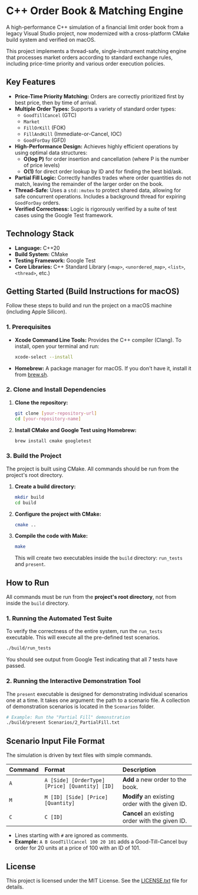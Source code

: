 # C++ Order Book & Matching Engine

A high-performance C++ simulation of a financial limit order book from a legacy Visual Studio project, now modernized with a cross-platform CMake build system and verified on macOS.

This project implements a thread-safe, single-instrument matching engine that processes market orders according to standard exchange rules, including price-time priority and various order execution policies.

## Key Features

  * **Price-Time Priority Matching:** Orders are correctly prioritized first by best price, then by time of arrival.
  * **Multiple Order Types:** Supports a variety of standard order types:
      * `GoodTillCancel` (GTC)
      * `Market`
      * `FillOrKill` (FOK)
      * `FillAndKill` (Immediate-or-Cancel, IOC)
      * `GoodForDay` (GFD)
  * **High-Performance Design:** Achieves highly efficient operations by using optimal data structures:
      * **O(log P)** for order insertion and cancellation (where P is the number of price levels)
      * **O(1)** for direct order lookup by ID and for finding the best bid/ask.
  * **Partial Fill Logic:** Correctly handles trades where order quantities do not match, leaving the remainder of the larger order on the book.
  * **Thread-Safe:** Uses a `std::mutex` to protect shared data, allowing for safe concurrent operations. Includes a background thread for expiring `GoodForDay` orders.
  * **Verified Correctness:** Logic is rigorously verified by a suite of test cases using the Google Test framework.

## Technology Stack

  * **Language:** C++20
  * **Build System:** CMake
  * **Testing Framework:** Google Test
  * **Core Libraries:** C++ Standard Library (`<map>`, `<unordered_map>`, `<list>`, `<thread>`, etc.)

## Getting Started (Build Instructions for macOS)

Follow these steps to build and run the project on a macOS machine (including Apple Silicon).

### 1\. Prerequisites

  * **Xcode Command Line Tools:** Provides the C++ compiler (Clang). To install, open your terminal and run:
    ```bash
    xcode-select --install
    ```
  * **Homebrew:** A package manager for macOS. If you don't have it, install it from [brew.sh](https://brew.sh).

### 2\. Clone and Install Dependencies

1.  **Clone the repository:**
    ```bash
    git clone [your-repository-url]
    cd [your-repository-name]
    ```
2.  **Install CMake and Google Test using Homebrew:**
    ```bash
    brew install cmake googletest
    ```

### 3\. Build the Project

The project is built using CMake. All commands should be run from the project's root directory.

1.  **Create a build directory:**
    ```bash
    mkdir build
    cd build
    ```
2.  **Configure the project with CMake:**
    ```bash
    cmake ..
    ```
3.  **Compile the code with Make:**
    ```bash
    make
    ```
    This will create two executables inside the `build` directory: `run_tests` and `present`.

## How to Run

All commands must be run from the **project's root directory**, not from inside the `build` directory.

### 1\. Running the Automated Test Suite

To verify the correctness of the entire system, run the `run_tests` executable. This will execute all the pre-defined test scenarios.

```bash
./build/run_tests
```

You should see output from Google Test indicating that all 7 tests have passed.

### 2\. Running the Interactive Demonstration Tool

The `present` executable is designed for demonstrating individual scenarios one at a time. It takes one argument: the path to a scenario file. A collection of demonstration scenarios is located in the `Scenarios` folder.

```bash
# Example: Run the "Partial Fill" demonstration
./build/present Scenarios/2_PartialFill.txt
```

## Scenario Input File Format

The simulation is driven by text files with simple commands.

| Command | Format                                       | Description                               |
| :------ | :------------------------------------------- | :---------------------------------------- |
| `A`     | `A [Side] [OrderType] [Price] [Quantity] [ID]` | **Add** a new order to the book.          |
| `M`     | `M [ID] [Side] [Price] [Quantity]`             | **Modify** an existing order with the given ID. |
| `C`     | `C [ID]`                                     | **Cancel** an existing order with the given ID.   |

  * Lines starting with `#` are ignored as comments.
  * **Example:** `A B GoodTillCancel 100 20 101` adds a Good-Till-Cancel buy order for 20 units at a price of 100 with an ID of 101.

## License

This project is licensed under the MIT License. See the [LICENSE.txt](https://www.google.com/search?q=LICENSE.txt) file for details.
